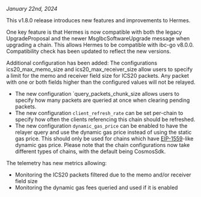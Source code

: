 *January 22nd, 2024*

This v1.8.0 release introduces new features and improvements to Hermes.

One key feature is that Hermes is now compatible with both the legacy UpgradeProposal and the newer MsgIbcSoftwareUpgrade message when upgrading a chain. This allows Hermes to be compatible with ibc-go v8.0.0.
Compatibility check has been updated to reflect the new versions.

Additional configuration has been added:
The configurations ics20_max_memo_size and ics20_max_receiver_size allow users to specify a limit for the memo and receiver field size for ICS20 packets. Any packet with one or both fields higher than the configured values will not be relayed.
- The new configuration `query_packets_chunk_size allows users to specify how many packets are queried at once when clearing pending packets.
- The new configuration `client_refresh_rate` can be set per-chain to specify how often the clients referencing this chain should be refreshed.
- The new configuration `dynamic_gas_price` can be enabled to have the relayer query and use the dynamic gas price instead of using the static gas price. This should only be used for chains which have [EIP-1559][eip]-like dynamic gas price.
Please note that the chain configurations now take different types of chains, with the default being CosmosSdk.

The telemetry has new metrics allowing:
- Monitoring the ICS20 packets filtered due to the memo and/or receiver field size
- Monitoring the dynamic gas fees queried and used if it is enabled

[eip]: https://metamask.io/1559/
